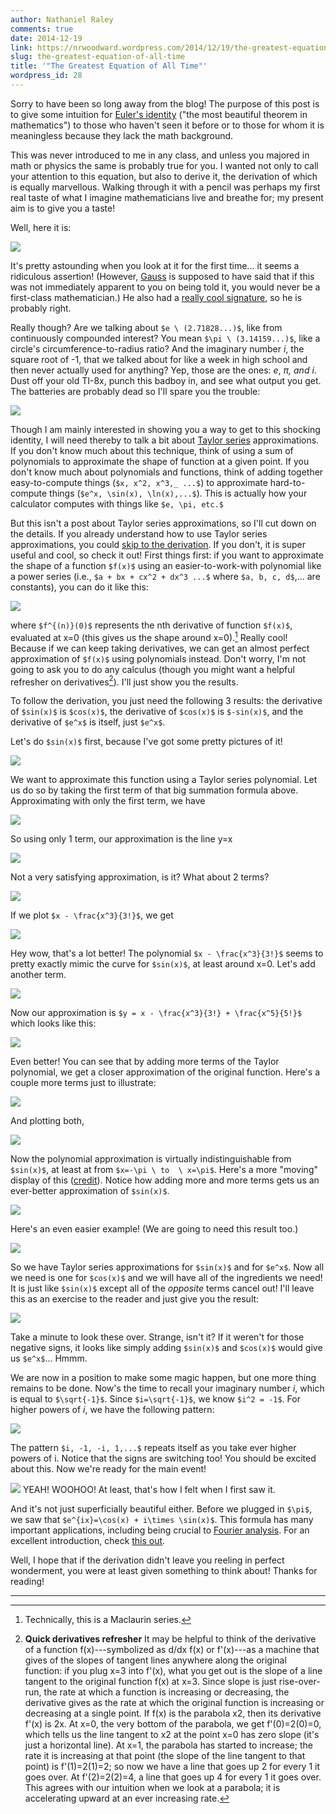 ```yaml
---
author: Nathaniel Raley
comments: true
date: 2014-12-19
link: https://nrwoodward.wordpress.com/2014/12/19/the-greatest-equation-of-all-time/
slug: the-greatest-equation-of-all-time
title: '"The Greatest Equation of All Time"'
wordpress_id: 28
---
```


Sorry to have been so long away from the blog! The purpose of this post is to give some intuition for [Euler's identity](https://en.wikipedia.org/wiki/Euler%27s_identity) ("the most beautiful theorem in mathematics") to those who haven't seen it before or to those for whom it is meaningless because they lack the math background.  
  
This was never introduced to me in any class, and unless you majored in math or physics the same is probably true for you. I wanted not only to call your attention to this equation, but also to derive it, the derivation of which is equally marvellous. Walking through it with a pencil was perhaps my first real taste of what I imagine mathematicians live and breathe for; my present aim is to give you a taste!   
  
Well, here it is:  


[![](http://mathurl.com/m9kp87b.png)](http://mathurl.com/m9kp87b.png)

  
It's pretty astounding when you look at it for the first time... it seems a ridiculous assertion! (However, [Gauss](https://en.wikipedia.org/wiki/Carl_Friedrich_Gauss) is supposed to have said that if  this was not immediately apparent to you on being told it, you would  never be a first-class mathematician.) He also had a [really cool signature](https://twitter.com/NathanielRaley/status/476851163917086720), so he is probably right.  
  
Really though? Are we talking about `$e \ (2.71828...)$`, like from continuously compounded interest? You mean `$\pi \ (3.14159...)$`, like a circle's circumference-to-radius ratio? And the imaginary number _i_, the square root of -1, that we talked about for like a week in high school and then never actually used for anything? Yep, those are the ones: _e_, _π, _and_ i_. Dust off your old TI-8x, punch this badboy in, and see what output you get. The batteries are probably dead so I'll spare you the trouble:  
  


![](https://nrwoodward.files.wordpress.com/2014/12/1fac1-eulers-bmp.jpg)

  
Though I am mainly interested in showing you a way to get to this shocking identity, I will need thereby to talk a bit about [Taylor series](https://en.wikipedia.org/wiki/Taylor_series) approximations. If you don't know much about this technique, think of using a sum of polynomials to approximate the shape of function at a given point. If you don't know much about polynomials and functions, think of adding together easy-to-compute things (`$x, x^2, x^3,_ ...$`) to approximate hard-to-compute things (`$e^x, \sin(x), \ln(x),...$`). This is actually how your calculator computes with things like `$e, \pi, etc.$`   
  
But this isn't a post about Taylor series approximations, so I'll cut down on the details. If you already understand how to use Taylor series approximations, you could [skip to the derivation](https://www.blogger.com/blogger.g?blogID=5101073883978186322#main1). If you don't, it is super useful and cool, so check it out! First things first: if you want to approximate the shape of a function `$f(x)$` using an easier-to-work-with polynomial like a power series (i.e., `$a + bx + cx^2 + dx^3 ...$` where `$a, b, c, d$`,... are constants), you can do it like this:  
  
  


![](http://mathurl.com/qdvnje8.png)

  
where `$f^{(n)}(0)$` represents the nth derivative of function `$f(x)$`, evaluated at x=0 (this gives us the shape around x=0).[^1] Really cool! Because if we can keep taking derivatives, we can get an almost perfect approximation of `$f(x)$` using polynomials instead. Don't worry, I'm not going to ask you to do any calculus (though you might want a helpful refresher on derivatives[^2]). I'll just show you the results.   
  
To follow the derivation, you just need the following 3 results: the derivative of `$sin(x)$` is `$cos(x)$`, the derivative of `$cos(x)$` is `$-sin(x)$`, and the derivative of `$e^x$` is itself, just `$e^x$`.   
  
Let's do `$sin(x)$` first, because I've got some pretty pictures of it!  
  
  


![](https://nrwoodward.files.wordpress.com/2014/12/8829e-sin1-bmp.jpg)

  
We want to approximate this function using a Taylor series polynomial. Let us do so by taking the first term of that big summation formula above. Approximating with only the first term, we have 
  


![](http://mathurl.com/qhry9wm.png)

  
  


So using only 1 term, our approximation is the line y=x  
  


![](https://nrwoodward.files.wordpress.com/2014/12/5b340-sin2-bmp.jpg)

  
Not a very satisfying approximation, is it? What about 2 terms?  
  
  


![](http://mathurl.com/npqtl28.png)

  


If we plot `$x - \frac{x^3}{3!}$`, we get  
  


![](https://nrwoodward.files.wordpress.com/2014/12/e6b5f-sin3-bmp.jpg)

  
Hey wow, that's a lot better! The polynomial `$x - \frac{x^3}{3!}$` seems to pretty exactly mimic the curve for `$sin(x)$`, at least around x=0. Let's add another term.  
  


![](http://mathurl.com/pysq8a4.png)

  
Now our approximation is `$y = x - \frac{x^3}{3!} + \frac{x^5}{5!}$` which looks like this:  
  


![](https://nrwoodward.files.wordpress.com/2014/12/903b0-sin4-bmp.jpg)

  
Even better! You can see that by adding more terms of the Taylor polynomial, we get a closer approximation of the original function. Here's a couple more terms just to illustrate:  
  


![](http://mathurl.com/ll5kobw.png)

And plotting both,

![](https://nrwoodward.files.wordpress.com/2014/12/f4376-sin5-bmp.jpg)

  
Now the polynomial approximation is virtually indistinguishable from `$sin(x)$`, at least at from `$x=-\pi \ to  \ x=\pi$`. Here's a more "moving" display of this ([credit](http://mathforum.org/mathimages/index.php/Taylor_Series)). Notice how adding more and more terms gets us an ever-better approximation of `$sin(x)$`.  
  


[![](https://nrwoodward.files.wordpress.com/2014/12/3c2df-taylorsin.gif)](https://nrwoodward.files.wordpress.com/2014/12/3c2df-taylorsin.gif)

  
  
Here's an even easier example! (We are going to need this result too.)  
  


![](http://mathurl.com/k837vkd.png)

  
  
So we have Taylor series approximations for `$sin(x)$` and for `$e^x$`. Now all we need is one for `$cos(x)$` and we will have all of the ingredients we need! It is just like `$sin(x)$` except all of the _opposite_ terms cancel out! I'll leave this as an exercise to the reader and just give you the result:  
  


![](http://mathurl.com/olv67tg.png)

  
Take a minute to look these over. Strange, isn't it? If it weren't for those negative signs, it looks like simply adding `$sin(x)$` and `$cos(x)$` would give us `$e^x$`... Hmmm.  
  
We are now in a position to make some magic happen, but one more thing remains to be done. Now's the time to recall your imaginary number _i_, which is equal to `$\sqrt{-1}$`. Since `$i=\sqrt{-1}$`, we know `$i^2 = -1$`. For higher powers of _i_, we have the following pattern:  
  

![](http://mathurl.com/oq6xvb4.png)

  
The pattern `$i, -1, -i, 1,...$` repeats itself as you take ever higher powers of i. Notice that the signs are switching too! You should be excited about this. Now we're ready for the main event!  
  
![](http://mathurl.com/mc3y8l3.png)
YEAH! WOOHOO! At least, that's how I felt when I first saw it.  
  
And it's not just superficially beautiful either. Before we plugged in `$\pi$`, we saw that `$e^{ix}=\cos(x) + i\times \sin(x)$`. This formula has many important applications, including being crucial to [Fourier analysis](https://en.wikipedia.org/wiki/Fourier_series). For an excellent introduction, check [this out](http://betterexplained.com/articles/an-interactive-guide-to-the-fourier-transform/).  
  
Well, I hope that if the derivation didn't leave you reeling in perfect wonderment, you were at least given something to think about! Thanks for reading!  
________________________________________________________________  
[^2]:**Quick derivatives refresher** It may be helpful to think of the derivative of a function f(x)---symbolized as d/dx f(x) or f'(x)---as a machine that gives of the slopes of tangent lines anywhere along the original function: if you plug x=3 into f'(x), what you get out is the slope of a line tangent to the original function f(x) at x=3. Since slope is just rise-over-run, the rate at which a function is increasing or decreasing, the derivative gives as the rate at which the original function is increasing or decreasing at a single point. If f(x) is the parabola x2, then its derivative f'(x) is 2x. At x=0, the very bottom of the parabola, we get f'(0)=2(0)=0, which tells us the line tangent to x2 at the point x=0 has zero slope (it's just a horizontal line). At x=1, the parabola has started to increase; the rate it is increasing at that point (the slope of the line tangent to that point) is f'(1)=2(1)=2; so now we have a line that goes up 2 for every 1 it goes over. At f'(2)=2(2)=4, a line that goes up 4 for every 1 it goes over. This agrees with our intuition when we look at a parabola; it is accelerating upward at an ever increasing rate.  

[^1]: Technically, this is a Maclaurin series.
